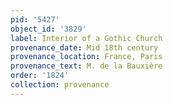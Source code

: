 ```yaml
---
pid: '5427'
object_id: '3829'
label: Interior of a Gothic Church
provenance_date: Mid 18th century
provenance_location: France, Paris
provenance_text: M. de la Bauxière
order: '1824'
collection: provenance
---
```

